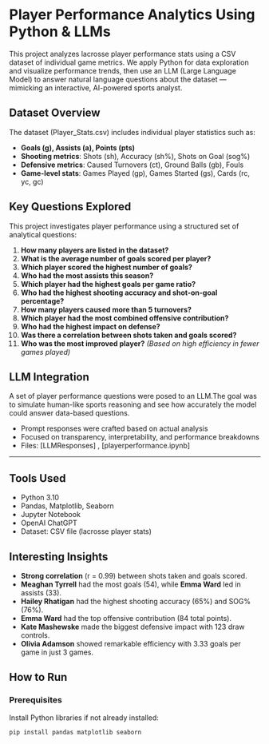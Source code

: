 # Player Performance Analytics Using Python & LLMs

This project analyzes lacrosse player performance stats using a CSV dataset of individual game metrics. We apply Python for data exploration and visualize performance trends, then use an LLM (Large Language Model) to answer natural language questions about the dataset — mimicking an interactive, AI-powered sports analyst.

## Dataset Overview

The dataset (Player_Stats.csv) includes individual player statistics such as:

- **Goals (g), Assists (a), Points (pts)**
- **Shooting metrics**: Shots (sh), Accuracy (sh%), Shots on Goal (sog%)
- **Defensive metrics**: Caused Turnovers (ct), Ground Balls (gb), Fouls
- **Game-level stats**: Games Played (gp), Games Started (gs), Cards (rc, yc, gc)

## Key Questions Explored

This project investigates player performance using a structured set of analytical questions:

1. **How many players are listed in the dataset?**  
2. **What is the average number of goals scored per player?**  
3. **Which player scored the highest number of goals?**  
4. **Who had the most assists this season?**  
5. **Which player had the highest goals per game ratio?**  
6. **Who had the highest shooting accuracy and shot-on-goal percentage?**  
7. **How many players caused more than 5 turnovers?**  
8. **Which player had the most combined offensive contribution?**  
9. **Who had the highest impact on defense?**  
10. **Was there a correlation between shots taken and goals scored?**  
11. **Who was the most improved player?** *(Based on high efficiency in fewer games played)*

## LLM Integration

A set of player performance questions were posed to an LLM.The goal was to simulate human-like sports reasoning and see how accurately the model could answer data-based questions.

- Prompt responses were crafted based on actual analysis
- Focused on transparency, interpretability, and performance breakdowns
- Files: [LLMResponses] , [playerperformance.ipynb]

---

## Tools Used

-  Python 3.10
-  Pandas, Matplotlib, Seaborn
-  Jupyter Notebook
-  OpenAI ChatGPT
-  Dataset: CSV file (lacrosse player stats)

## Interesting Insights

- **Strong correlation** (r = 0.99) between shots taken and goals scored.
- **Meaghan Tyrrell** had the most goals (54), while **Emma Ward** led in assists (33).
- **Hailey Rhatigan** had the highest shooting accuracy (65%) and SOG% (76%).
- **Emma Ward** had the top offensive contribution (84 total points).
- **Kate Mashewske** made the biggest defensive impact with 123 draw controls.
- **Olivia Adamson** showed remarkable efficiency with 3.33 goals per game in just 3 games.


## How to Run

### Prerequisites

Install Python libraries if not already installed:

```bash
pip install pandas matplotlib seaborn
